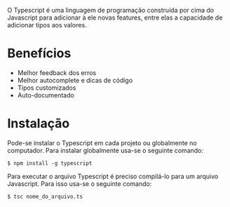 O Typescript é uma linguagem de programação construída por cima do Javascript para adicionar à ele novas features, entre elas a capacidade de adicionar tipos aos valores.
# Benefícios
- Melhor feedback dos erros
- Melhor autocomplete e dicas de código
- Tipos customizados
- Auto-documentado
# Instalação
Pode-se instalar o Typescript em cada projeto ou globalmente no computador. Para instalar globalmente usa-se o seguinte comando:
```
$ npm install -g typescript
```
Para executar o arquivo Typescript é preciso compilá-lo para um arquivo Javascript. Para isso usa-se o seguinte comando:
```
$ tsc nome_do_arquivo.ts
```
